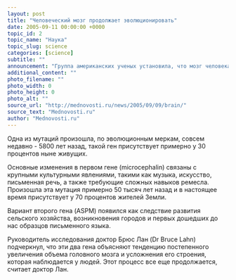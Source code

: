 ```yaml
---
layout: post
title: "Человеческий мозг продолжает эволюционировать"
date: 2005-09-11 00:00:00 +0000
topic_id: 2
topic_name: "Наука"
topic_slug: science
categories: [science]
subtitle: ""
announcement: "Группа американских ученых установила, что мозг человека продолжает эволюционировать, сообщает BBC News. Сравнивая генотип современного человека и предка, жившего 37 тысяч лет назад, исследователи обнаружили значительное расхождение в строении двух генов, отвечающих, предположительно, за объем головного мозга."
additional_content: ""
photo_filename: ""
photo_width: 0
photo_height: 0
photo_alt: ""
source_url: "http://mednovosti.ru/news/2005/09/09/brain/"
source_text: "Mednovosti.ru"
author: "Mednovosti.ru"
---
```

Одна из мутаций произошла, по эволюционным меркам, совсем недавно - 5800 лет назад, такой ген присутствует примерно у 30 процентов ныне живущих.

Основные изменения в первом гене (microcephalin) связаны с крупными культурными явлениями, такими как музыка, искусство, письменная речь, а также требующие сложных навыков ремесла. Произошла эта мутация примерно 50 тысяч лет назад и в настоящее время присутствует у 70 процентов жителей Земли.

Вариант второго гена (ASPM) появился как следствие развития сельского хозяйства, возникновения городов и первых дошедших до нас образцов письменного языка.

Руководитель исследования доктор Брюс Лан (Dr Bruce Lahn) подчеркнул, что эти два гена объясняют тенденцию постепенного увеличения объема головного мозга и усложнения его строения, которая наблюдается у людей. Этот процесс все еще продолжается, считает доктор Лан.
